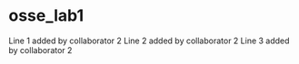 # osse_lab1

Line 1 added by collaborator 2
Line 2 added by collaborator 2
Line 3 added by collaborator 2
